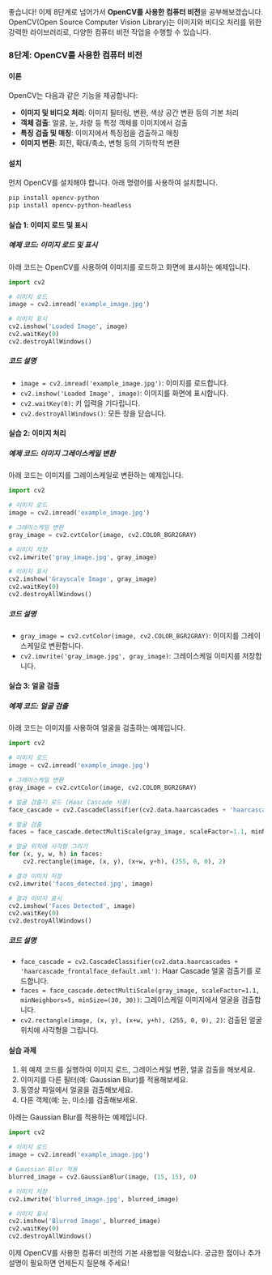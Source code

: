 좋습니다! 이제 8단계로 넘어가서 **OpenCV를 사용한 컴퓨터 비전**을 공부해보겠습니다. OpenCV(Open Source Computer Vision Library)는 이미지와 비디오 처리를 위한 강력한 라이브러리로, 다양한 컴퓨터 비전 작업을 수행할 수 있습니다.

### 8단계: OpenCV를 사용한 컴퓨터 비전

#### 이론
OpenCV는 다음과 같은 기능을 제공합니다:
- **이미지 및 비디오 처리**: 이미지 필터링, 변환, 색상 공간 변환 등의 기본 처리
- **객체 검출**: 얼굴, 눈, 차량 등 특정 객체를 이미지에서 검출
- **특징 검출 및 매칭**: 이미지에서 특징점을 검출하고 매칭
- **이미지 변환**: 회전, 확대/축소, 변형 등의 기하학적 변환

#### 설치
먼저 OpenCV를 설치해야 합니다. 아래 명령어를 사용하여 설치합니다.

```bash
pip install opencv-python
pip install opencv-python-headless
```

#### 실습 1: 이미지 로드 및 표시

##### 예제 코드: 이미지 로드 및 표시
아래 코드는 OpenCV를 사용하여 이미지를 로드하고 화면에 표시하는 예제입니다.

```python
import cv2

# 이미지 로드
image = cv2.imread('example_image.jpg')

# 이미지 표시
cv2.imshow('Loaded Image', image)
cv2.waitKey(0)
cv2.destroyAllWindows()
```

##### 코드 설명
- `image = cv2.imread('example_image.jpg')`: 이미지를 로드합니다.
- `cv2.imshow('Loaded Image', image)`: 이미지를 화면에 표시합니다.
- `cv2.waitKey(0)`: 키 입력을 기다립니다.
- `cv2.destroyAllWindows()`: 모든 창을 닫습니다.

#### 실습 2: 이미지 처리

##### 예제 코드: 이미지 그레이스케일 변환
아래 코드는 이미지를 그레이스케일로 변환하는 예제입니다.

```python
import cv2

# 이미지 로드
image = cv2.imread('example_image.jpg')

# 그레이스케일 변환
gray_image = cv2.cvtColor(image, cv2.COLOR_BGR2GRAY)

# 이미지 저장
cv2.imwrite('gray_image.jpg', gray_image)

# 이미지 표시
cv2.imshow('Grayscale Image', gray_image)
cv2.waitKey(0)
cv2.destroyAllWindows()
```

##### 코드 설명
- `gray_image = cv2.cvtColor(image, cv2.COLOR_BGR2GRAY)`: 이미지를 그레이스케일로 변환합니다.
- `cv2.imwrite('gray_image.jpg', gray_image)`: 그레이스케일 이미지를 저장합니다.

#### 실습 3: 얼굴 검출

##### 예제 코드: 얼굴 검출
아래 코드는 이미지를 사용하여 얼굴을 검출하는 예제입니다.

```python
import cv2

# 이미지 로드
image = cv2.imread('example_image.jpg')

# 그레이스케일 변환
gray_image = cv2.cvtColor(image, cv2.COLOR_BGR2GRAY)

# 얼굴 검출기 로드 (Haar Cascade 사용)
face_cascade = cv2.CascadeClassifier(cv2.data.haarcascades + 'haarcascade_frontalface_default.xml')

# 얼굴 검출
faces = face_cascade.detectMultiScale(gray_image, scaleFactor=1.1, minNeighbors=5, minSize=(30, 30))

# 얼굴 위치에 사각형 그리기
for (x, y, w, h) in faces:
    cv2.rectangle(image, (x, y), (x+w, y+h), (255, 0, 0), 2)

# 결과 이미지 저장
cv2.imwrite('faces_detected.jpg', image)

# 결과 이미지 표시
cv2.imshow('Faces Detected', image)
cv2.waitKey(0)
cv2.destroyAllWindows()
```

##### 코드 설명
- `face_cascade = cv2.CascadeClassifier(cv2.data.haarcascades + 'haarcascade_frontalface_default.xml')`: Haar Cascade 얼굴 검출기를 로드합니다.
- `faces = face_cascade.detectMultiScale(gray_image, scaleFactor=1.1, minNeighbors=5, minSize=(30, 30))`: 그레이스케일 이미지에서 얼굴을 검출합니다.
- `cv2.rectangle(image, (x, y), (x+w, y+h), (255, 0, 0), 2)`: 검출된 얼굴 위치에 사각형을 그립니다.

#### 실습 과제
1. 위 예제 코드를 실행하여 이미지 로드, 그레이스케일 변환, 얼굴 검출을 해보세요.
2. 이미지를 다른 필터(예: Gaussian Blur)를 적용해보세요.
3. 동영상 파일에서 얼굴을 검출해보세요.
4. 다른 객체(예: 눈, 미소)를 검출해보세요.

아래는 Gaussian Blur를 적용하는 예제입니다.

```python
import cv2

# 이미지 로드
image = cv2.imread('example_image.jpg')

# Gaussian Blur 적용
blurred_image = cv2.GaussianBlur(image, (15, 15), 0)

# 이미지 저장
cv2.imwrite('blurred_image.jpg', blurred_image)

# 이미지 표시
cv2.imshow('Blurred Image', blurred_image)
cv2.waitKey(0)
cv2.destroyAllWindows()
```

이제 OpenCV를 사용한 컴퓨터 비전의 기본 사용법을 익혔습니다. 궁금한 점이나 추가 설명이 필요하면 언제든지 질문해 주세요!